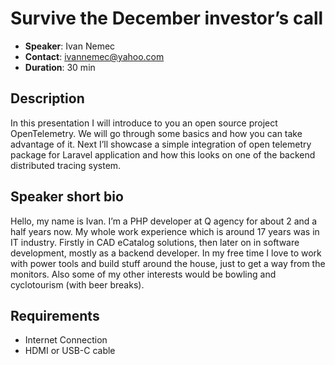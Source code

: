 # Survive the December investor’s call

- __Speaker__: Ivan Nemec
- __Contact__: ivannemec@yahoo.com
- __Duration__: 30 min

## Description

In this presentation I will introduce to you an open source project OpenTelemetry. We will go through some basics and how you can take advantage of it.
Next I’ll showcase a simple integration of open telemetry package for Laravel application and how this looks on one of the backend distributed tracing system.

## Speaker short bio

Hello, my name is Ivan. I’m a PHP developer at Q agency for about 2 and a half years now.
My whole work experience which is around 17 years was in IT industry. Firstly in CAD eCatalog solutions, then later on in software development, mostly as a backend developer. In my free time I love to work with power tools and build stuff around the house, just to get a way from the monitors. Also some of my other interests would be bowling and cyclotourism (with beer breaks).

## Requirements
- Internet Connection
- HDMI or USB-C cable
